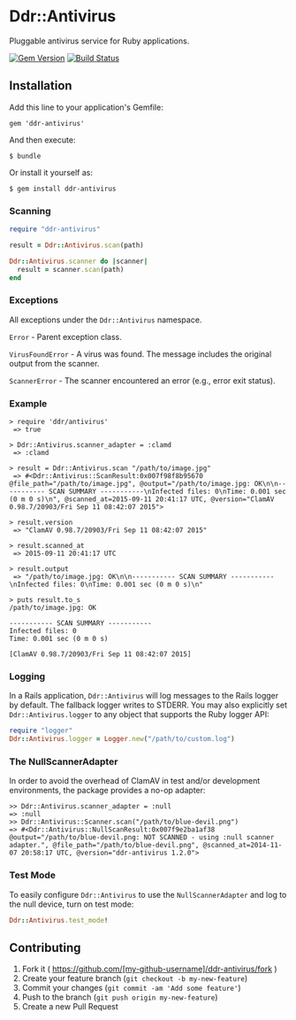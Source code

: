 # Ddr::Antivirus

Pluggable antivirus service for Ruby applications.

[![Gem Version](https://badge.fury.io/rb/ddr-antivirus.svg)](http://badge.fury.io/rb/ddr-antivirus)
[![Build Status](https://travis-ci.org/duke-libraries/ddr-antivirus.svg?branch=develop)](https://travis-ci.org/duke-libraries/ddr-antivirus)

## Installation

Add this line to your application's Gemfile:

    gem 'ddr-antivirus'

And then execute:

    $ bundle

Or install it yourself as:

    $ gem install ddr-antivirus

### Scanning ###

```ruby
require "ddr-antivirus"

result = Ddr::Antivirus.scan(path)

Ddr::Antivirus.scanner do |scanner|
  result = scanner.scan(path)
end
```

### Exceptions

All exceptions under the `Ddr::Antivirus` namespace.

`Error` - Parent exception class.

`VirusFoundError` - A virus was found. The message includes the original output from the scanner.

`ScannerError` - The scanner encountered an error (e.g., error exit status).

### Example

```
> require 'ddr/antivirus'
 => true
 
> Ddr::Antivirus.scanner_adapter = :clamd
 => :clamd

> result = Ddr::Antivirus.scan "/path/to/image.jpg"
 => #<Ddr::Antivirus::ScanResult:0x007f98f8b95670 @file_path="/path/to/image.jpg", @output="/path/to/image.jpg: OK\n\n----------- SCAN SUMMARY -----------\nInfected files: 0\nTime: 0.001 sec (0 m 0 s)\n", @scanned_at=2015-09-11 20:41:17 UTC, @version="ClamAV 0.98.7/20903/Fri Sep 11 08:42:07 2015">

> result.version
 => "ClamAV 0.98.7/20903/Fri Sep 11 08:42:07 2015"

> result.scanned_at
 => 2015-09-11 20:41:17 UTC

> result.output
 => "/path/to/image.jpg: OK\n\n----------- SCAN SUMMARY -----------\nInfected files: 0\nTime: 0.001 sec (0 m 0 s)\n"

> puts result.to_s
/path/to/image.jpg: OK

----------- SCAN SUMMARY -----------
Infected files: 0
Time: 0.001 sec (0 m 0 s)

[ClamAV 0.98.7/20903/Fri Sep 11 08:42:07 2015]
```

### Logging

In a Rails application, `Ddr::Antivirus` will log messages to the Rails logger by default. The fallback logger writes to STDERR.  You may also explicitly set `Ddr::Antivirus.logger` to any object that supports the Ruby logger API:

```ruby
require "logger"
Ddr::Antivirus.logger = Logger.new("/path/to/custom.log")
```

### The NullScannerAdapter

In order to avoid the overhead of ClamAV in test and/or development environments, the package provides a no-op adapter:

```
>> Ddr::Antivirus.scanner_adapter = :null
=> :null
>> Ddr::Antivirus::Scanner.scan("/path/to/blue-devil.png")
=> #<Ddr::Antivirus::NullScanResult:0x007f9e2ba1af38 @output="/path/to/blue-devil.png: NOT SCANNED - using :null scanner adapter.", @file_path="/path/to/blue-devil.png", @scanned_at=2014-11-07 20:58:17 UTC, @version="ddr-antivirus 1.2.0">
```

### Test Mode

To easily configure `Ddr::Antivirus` to use the `NullScannerAdapter` and log to the null device, turn on test mode:

```ruby
Ddr::Antivirus.test_mode!
```

## Contributing

1. Fork it ( https://github.com/[my-github-username]/ddr-antivirus/fork )
2. Create your feature branch (`git checkout -b my-new-feature`)
3. Commit your changes (`git commit -am 'Add some feature'`)
4. Push to the branch (`git push origin my-new-feature`)
5. Create a new Pull Request
